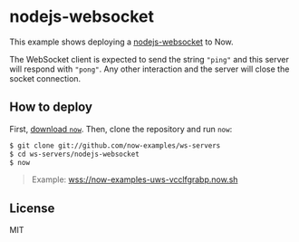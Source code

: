 # nodejs-websocket

This example shows deploying a [nodejs-websocket](https://github.com/sitegui/nodejs-websocket) to Now.

The WebSocket client is expected to send the string `"ping"` and this
server will respond with `"pong"`. Any other interaction and the server
will close the socket connection.

## How to deploy

First, [download `now`](https://zeit.co/download). Then, clone the
repository and run `now`:

```bash
$ git clone git://github.com/now-examples/ws-servers
$ cd ws-servers/nodejs-websocket
$ now
```

> Example: [wss://now-examples-uws-vcclfgrabp.now.sh](https://now-examples-uws-vcclfgrabp.now.sh/_src/?f=server.js)

## License

MIT
